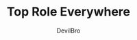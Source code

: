 ---
title: Top Role Everywhere
author: DevilBro
description_markdown: >-
  Adds the highest role of a user as a tag.
github: https://github.com/mwittrien/
download: https://github.com/mwittrien/BetterDiscordAddons/tree/master/Plugins/TopRoleEverywhere
support: https://discord.gg/Z7PBux5
preview:
tags:
layout: product
---